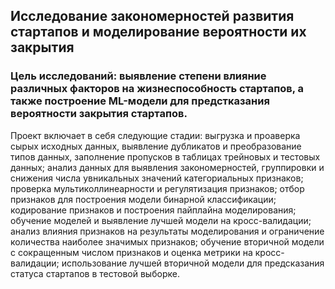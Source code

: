 ## Исследование закономерностей развития стартапов и моделирование вероятности их закрытия
### Цель исследований: выявление степени влияние различных факторов на жизнеспособность стартапов, а также построение ML-модели для предстказания вероятности закрытия стартапов.
Проект включает в себя следующие стадии: выгрузка и проаверка сырых исходных данных, выявление дубликатов и преобразование типов данных, заполнение пропусков в таблицах трейновых и тестовых данных; анализ данных для выявления закономерностей, группировки и снижения числа увникальных значений категориальных признаков; проверка мультиколлинеарности и регулятизация признаков; отбор признаков для построения модели бинарной классификации; кодирование признаков и построения пайплайна моделирования; обучение моделей и выявление лучшей модели на кросс-валидации; анализ влияния признаков на результаты моделирования и ограничение количества наиболее значимых признаков; обучение вторичной модели с сокращенным числом признаков и оценка метрики на кросс-валидации; использование лучшей вторичной модели для предсказания статуса стартапов в тестовой выборке.   
